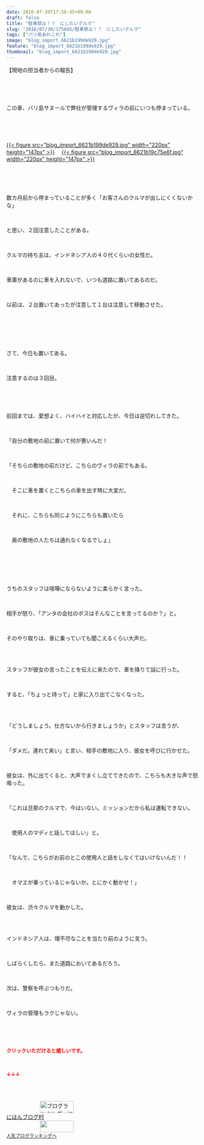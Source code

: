 ```yaml
---
date: 2016-07-30T17:58:45+09:00
draft: false
title: "駐車禁止！？　にしたいクルマ"
slug: "2016/07/30/175845/駐車禁止！？　にしたいクルマ"
tags: ["バリ島あれこれ"]
image: "blog_import_6621b199de929.jpg"
feature: "blog_import_6621b199de929.jpg"
thumbnail: "blog_import_6621b199de929.jpg"
---
```

<p>【現地の担当者からの報告】</p><br/><br/><br/><p>この車、バリ島サヌールで弊社が管理するヴィラの前にいつも停まっている。</p><br/><br/><br/><p><a href="blog_import_6621b19b2296a.jpg">{{< figure src="blog_import_6621b199de929.jpg" width="220px" height="147px" >}}</a>  　<a href="blog_import_6621b19da7aab.jpg">{{< figure src="blog_import_6621b19c75e6f.jpg" width="220px" height="147px" >}}</a><br/> 　<br/><br/></p><br/><p>数カ月前から停まっていることが多く「お客さんのクルマが出しにくくないかな」</p><br/><p>と思い、２回注意したことがある。</p><br/><p>クルマの持ち主は、インドネシア人の４０代くらいの女性だ。</p><br/><p>車庫があるのに車を入れないで、いつも道路に置いてあるのだ。</p><br/><p>以前は、２台置いてあったが注意して１台は注意して移動させた。</p><br/><p><br/></p><br/><p>さて、今日も置いてある。</p><br/><p>注意するのは３回目。</p><br/><br/><br/><p>前回までは、愛想よく、ハイハイと対応したが、今日は逆切れしてきた。</p><br/><p>「自分の敷地の前に置いて何が悪いんだ！</p><br/><p>「そちらの敷地の前だけど、こちらのヴィラの前でもある。</p><br/><p>　そこに車を置くとこちらの車を出す時に大変だ。</p><br/><p>　それに、こちらも同じようにこちらも置いたら</p><br/><p>　奥の敷地の人たちは通れなくなるでしょ」</p><br/><p><br/></p><br/><p>うちのスタッフは喧嘩にならないように柔らかく言った。</p><br/><p>相手が怒り、「アンタの会社のボスはそんなことを言ってるのか？」と。</p><br/><p>そのやり取りは、車に乗っていても聞こえるくらい大声だ。</p><br/><br/><p>スタッフが彼女の言ったことを伝えに来たので、車を降りて話に行った。</p><br/><p>すると、「ちょっと待って」と家に入り出てこなくなった。</p><br/><br/><p>「どうしましょう。仕方ないから行きましょうか」とスタッフは言うが、</p><br/><p>「ダメだ。連れて来い」と言い、相手の敷地に入り、彼女を呼びに行かせた。</p><br/><p>彼女は、外に出てくると、大声でまくし立ててきたので、こちらも大きな声で怒鳴った。</p><br/><p>「これは旦那のクルマで、今はいない。ミッションだから私は運転できない。</p><br/><p>　使用人のマディと話してほしい」と。</p><br/><p>「なんで、こちらがお前のとこの使用人と話をしなくてはいけないんだ！！</p><br/><p>　オマエが乗っているじゃないか。とにかく動かせ！」</p><br/><p>彼女は、渋々クルマを動かした。</p><br/><br/><p>インドネシア人は、理不尽なことを当たり前のように言う。</p><br/><p>しばらくしたら、また道路においてあるだろう。</p><br/><p>次は、警察を呼ぶつもりだ。</p><br/><p>ヴィラの管理もラクじゃない。</p><br/><br/><br/><p><font color="#ff0000" size="2"><strong>クリックいただけると嬉しいです。<br/></strong></font></p><br/><p><font color="#ff0000" size="2"><strong>↓↓↓</strong></font></p><br/><p><br/><a href="ranking.html" target="_blank"><img border="0" alt="ブログランキング・にほんブログ村へ" src="data:image/svg+xml;charset=utf-8,%3Csvg%20xmlns%3D%22http%3A%2F%2Fwww.w3.org%2F2000%2Fsvg%22%20title%3D%22Placeholder%20for%20Images%22%20role%3D%22presentation%22%20viewBox%3D%220%200%2088%2031%22%20%2F%3E" width="88" height="31" data-src="https://img-proxy.blog-video.jp/images?url=http%3A%2F%2Fwww.blogmura.com%2Fimg%2Fwww88_31.gif" style="aspect-ratio: auto 88 / 31;"/><noscript><img border="0" alt="ブログランキング・にほんブログ村へ" src="https://img-proxy.blog-video.jp/images?url=http%3A%2F%2Fwww.blogmura.com%2Fimg%2Fwww88_31.gif" width="88" height="31"></noscript></a><br/> <a href="ranking.html" target="_blank">にほんブログ村</a><br/><a title="人気ブログランキングへ" href="link.php?1804582"><img border="0" src="data:image/svg+xml;charset=utf-8,%3Csvg%20xmlns%3D%22http%3A%2F%2Fwww.w3.org%2F2000%2Fsvg%22%20title%3D%22Placeholder%20for%20Images%22%20role%3D%22presentation%22%20viewBox%3D%220%200%2088%2031%22%20%2F%3E" width="88" height="31" data-src="https://blog.with2.net/img/banner/banner_22.gif" style="aspect-ratio: auto 88 / 31;"/><noscript><img border="0" src="https://blog.with2.net/img/banner/banner_22.gif" width="88" height="31"></noscript></a><br/> <a style="FONT-SIZE: 12px" href="link.php?1804582">人気ブログランキングへ</a><br/> </p>

